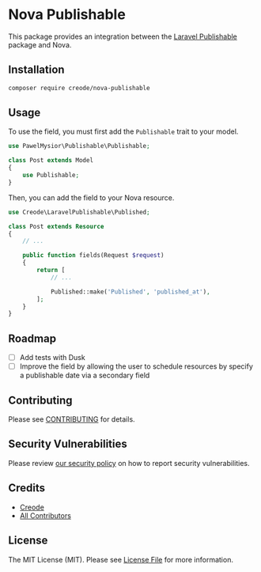 # Nova Publishable
This package provides an integration between the [Laravel Publishable](https://github.com/jaymeh/laravel-publishable) package and Nova.

## Installation

```bash
composer require creode/nova-publishable
```

## Usage
To use the field, you must first add the `Publishable` trait to your model.

```php
use PawelMysior\Publishable\Publishable;

class Post extends Model
{
    use Publishable;
}
```

Then, you can add the field to your Nova resource.

```php
use Creode\LaravelPublishable\Published;

class Post extends Resource
{
    // ...

    public function fields(Request $request)
    {
        return [
            // ...

            Published::make('Published', 'published_at'),
        ];
    }
}
```

## Roadmap
- [ ] Add tests with Dusk
- [ ] Improve the field by allowing the user to schedule resources by specify a publishable date via a secondary field

## Contributing

Please see [CONTRIBUTING](CONTRIBUTING.md) for details.

## Security Vulnerabilities

Please review [our security policy](../../security/policy) on how to report security vulnerabilities.

## Credits

- [Creode](https://github.com/creode)
- [All Contributors](../../contributors)

## License

The MIT License (MIT). Please see [License File](LICENSE.md) for more information.

